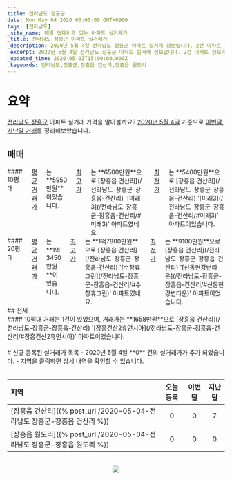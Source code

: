 ```yaml
---
title: 전라남도 장흥군
date: Mon May 04 2020 00:00:00 GMT+0900
tags: [전라남도]
_site_name: 매일 업데이트 되는 아파트 실거래가
_title: 전라남도 장흥군 아파트 실거래가
_description: 2020년 5월 4일 전라남도 장흥군 아파트 실거래 정보입니다. 2건 아파트 정보가 있습니다.
_excerpt: 2020년 5월 4일 전라남도 장흥군 아파트 실거래 정보입니다. 2건 아파트 정보가 있습니다.
_updated_time: 2020-05-03T15:00:00.000Z
_keywords: 전라남도,장흥군,장흥읍 건산리,장흥읍 원도리
---
```



# 요약
<ins>전라남도 장흥군</ins> 아파트 실거래 가격을 알아볼까요? <ins>2020년 5월 4일</ins> 기준으로 <ins>이번달, 지난달 거래</ins>를 정리해보았습니다.

## 매매
<div class="container">
<div class="six columns" markdown="1">
#### 10평대
<ins>평균 거래가</ins>는 **5950만원**이었습니다. <ins>최고가</ins>는 **6500만원**으로 [장흥읍 건산리](/전라남도-장흥군-장흥읍-건산리) '[미래3](/전라남도-장흥군-장흥읍-건산리/#미래3)' 아파트였네요. <ins>최저가</ins>는 **5400만원**으로 [장흥읍 건산리](/전라남도-장흥군-장흥읍-건산리) '[미래3](/전라남도-장흥군-장흥읍-건산리/#미래3)' 아파트이었습니다.
</div>
<div class="six columns" markdown="1">
#### 20평대
<ins>평균 거래가</ins>는 **1억3450만원**이었습니다. <ins>최고가</ins>는 **1억7800만원**으로 [장흥읍 건산리](/전라남도-장흥군-장흥읍-건산리) '[수창휴그린](/전라남도-장흥군-장흥읍-건산리/#수창휴그린)' 아파트였네요. <ins>최저가</ins>는 **9100만원**으로 [장흥읍 건산리](/전라남도-장흥군-장흥읍-건산리) '[신동현강변타운](/전라남도-장흥군-장흥읍-건산리/#신동현강변타운)' 아파트이었습니다.
</div>
</div>
## 전세
<div class="container">
<div class="twelve columns" markdown="1">
#### 10평대
거래는 1건이 있었으며, 거래가는 **1658만원**으로 [장흥읍 건산리](/전라남도-장흥군-장흥읍-건산리) '[장흥건산2휴먼시아](/전라남도-장흥군-장흥읍-건산리/#장흥건산2휴먼시아)' 아파트이었습니다.
</div>
</div>


<br>
# 신규 등록된 실거래가 목록
- 2020년 5월 4일 **0** 건의 실거래가가 추가 되었습니다.
- 지역을 클릭하면 상세 내역을 확인할 수 있습니다.
<br><br>

| 지역 | 오늘 등록 | 이번달 | 지난달 |
|:---|:---:|:---:|:---:|
| [장흥읍 건산리]({% post_url /2020-05-04-전라남도 장흥군-장흥읍 건산리 %}) | 0 | 0 | 7|
| [장흥읍 원도리]({% post_url /2020-05-04-전라남도 장흥군-장흥읍 원도리 %}) | 0 | 0 | 0|

<p align="center"><br><img src="https://via.placeholder.com/700x120"><br></p>
